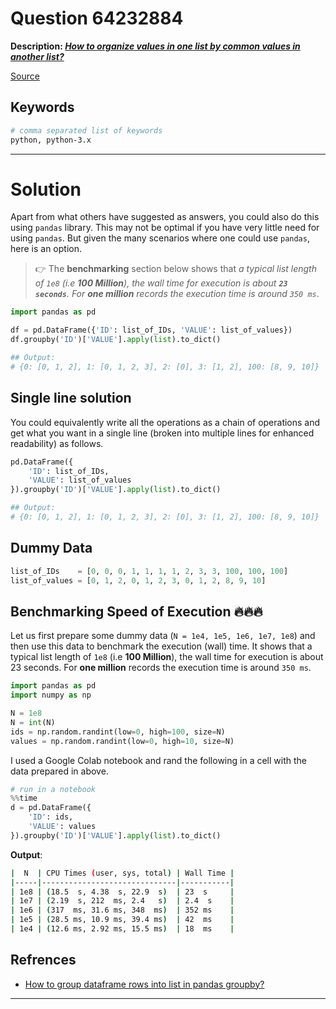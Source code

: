 # Question 64232884

**Description: [_How to organize values in one list by common values in another list?_][#Q]**

[Source][#Q]

[#Q]: https://stackoverflow.com/questions/64232884/organize-values-in-one-list-by-common-values-in-another-list-in-python/64233222#64232884

## Keywords

```bash
# comma separated list of keywords
python, python-3.x
```

---

# Solution

Apart from what others have suggested as answers, you could also do this using `pandas` library. This may not be optimal if you have very little need for using `pandas`. But given the many scenarios where one could use `pandas`, here is an option. 

> 👉 The **benchmarking** section below shows that *a typical list length of `1e8` (i.e **100 Million**), the wall time for execution is about **`23 seconds`**. For **one million** records the execution time is around `350 ms`*.

```python
import pandas as pd

df = pd.DataFrame({'ID': list_of_IDs, 'VALUE': list_of_values})
df.groupby('ID')['VALUE'].apply(list).to_dict()

## Output: 
# {0: [0, 1, 2], 1: [0, 1, 2, 3], 2: [0], 3: [1, 2], 100: [8, 9, 10]}
```

## Single line solution

You could equivalently write all the operations as a chain of operations and get what you want in a single line (broken into multiple lines for enhanced readability) as follows.

```python
pd.DataFrame({
    'ID': list_of_IDs, 
    'VALUE': list_of_values
}).groupby('ID')['VALUE'].apply(list).to_dict()

## Output: 
# {0: [0, 1, 2], 1: [0, 1, 2, 3], 2: [0], 3: [1, 2], 100: [8, 9, 10]}
```

## Dummy Data

```python
list_of_IDs    = [0, 0, 0, 1, 1, 1, 1, 2, 3, 3, 100, 100, 100]
list_of_values = [0, 1, 2, 0, 1, 2, 3, 0, 1, 2, 8, 9, 10]
```

## Benchmarking Speed of Execution 🔥🔥🔥

Let us first prepare some dummy data (`N = 1e4, 1e5, 1e6, 1e7, 1e8`) and then use this data to benchmark the execution (wall) time. It shows that a typical list length of `1e8` (i.e **100 Million**), the wall time for execution is about 23 seconds. For **one million** records the execution time is around `350 ms`.

```python
import pandas as pd
import numpy as np

N = 1e8
N = int(N)
ids = np.random.randint(low=0, high=100, size=N)
values = np.random.randint(low=0, high=10, size=N)
```

I used a Google Colab notebook and rand the following in a cell with the data prepared in above.

```python
# run in a notebook
%%time 
d = pd.DataFrame({
    'ID': ids, 
    'VALUE': values
}).groupby('ID')['VALUE'].apply(list).to_dict()
```

**Output**:

```bash
|  N  | CPU Times (user, sys, total) | Wall Time |
|-----|------------------------------|-----------|
| 1e8 | (18.5  s, 4.38  s, 22.9  s)  | 23  s     |
| 1e7 | (2.19  s, 212  ms, 2.4   s)  | 2.4  s    |
| 1e6 | (317  ms, 31.6 ms, 348  ms)  | 352 ms    |
| 1e5 | (28.5 ms, 10.9 ms, 39.4 ms)  | 42  ms    |
| 1e4 | (12.6 ms, 2.92 ms, 15.5 ms)  | 18  ms    |
```

## Refrences

- [How to group dataframe rows into list in pandas groupby?][#stackoverflow_Q]
  
  [#stackoverflow_Q]: https://stackoverflow.com/questions/22219004/how-to-group-dataframe-rows-into-list-in-pandas-groupby

---
